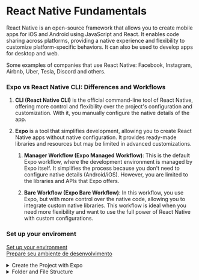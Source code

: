 # React Native Fundamentals

React Native is an open-source framework that allows you to create mobile apps for iOS and Android using JavaScript and React. It enables code sharing across platforms, providing a native experience and flexibility to customize platform-specific behaviors. It can also be used to develop apps for desktop and web.

Some examples of companies that use React Native: Facebook, Instagram, Airbnb, Uber, Tesla, Discord and others.

### Expo vs React Native CLI: Differences and Workflows

1. **CLI (React Native CLI)** is the official command-line tool of React Native, offering more control and flexibility over the project's configuration and customization. With it, you manually configure the native details of the app.

2. **Expo** is a tool that simplifies development, allowing you to create React Native apps without native configuration. It provides ready-made libraries and resources but may be limited in advanced customizations.

   1. **Manager Workflow (Expo Managed Workflow)**: This is the default Expo workflow, where the development environment is managed by Expo itself. It simplifies the process because you don't need to configure native details (Android/iOS). However, you are limited to the libraries and APIs that Expo offers.

   1. **Bare Workflow (Expo Bare Workflow)**: In this workflow, you use Expo, but with more control over the native code, allowing you to integrate custom native libraries. This workflow is ideal when you need more flexibility and want to use the full power of React Native with custom configurations.

### Set up your enviroment
[Set up your environment](https://reactnative.dev/docs/set-up-your-environment)   
[Prepare seu ambiente de desenvolvimento](https://react-native.rocketseat.dev/)

<details>
  <summary>Create the Project with Expo</summary>
   
#### creating with npx
1. **Run the following command to create a new React Native project with Expo**:
   ```bash
   npx create-expo-app@latest --template
   ```
2. Select the Navigation Option with TypeScript:

   1. Navigation: Choosing the navigation template automatically configures the necessary dependencies for navigation in your app, such as React Navigation, which is one of the most popular libraries for navigation in React Native.
   1. TypeScript: Opting for TypeScript provides static typing, which helps avoid common development errors, making the code safer and easier to understand, especially in larger projects.
      
3. Enter the App Name:
You will be prompted to enter the name of your app. This name will be used to identify your project both in the code and in the Expo interface.

#### creating with expo init
1. **Run the following command to create a new React Native project with Expo using npm**:
   ```bash
   expo init <project_name> --npm
   ```
2. Choose the Blank (TypeScript) option:
Blank (TypeScript): Selecting this option sets up a minimal project template with TypeScript, providing a clean starting point for your app with the benefits of static typing and better code maintainability.
</details>

<details>
  <summary>Folder and File Structure</summary>
   
- **app/**: Contains the main app logic, such as screens, navigation, and other core components.
- **assets/**: Folder used to store resources like images, fonts, and other static files.
- **components/**: Contains reusable components for the app, such as buttons, headers, etc.
- **constants/**: Stores files with constants and configurations that are used throughout the app.
- **node_modules/**: Folder where the project's dependencies are installed.
- **.gitignore**: File that tells Git which files or folders to ignore in version control.
- **app.json**: Expo configuration file that defines app settings such as name, version, and permissions.
- **package-lock.json**: File generated by npm to ensure dependencies are installed consistently.
- **package.json**: Contains the project dependencies and scripts, as well as project-related information.
- **tsconfig.json**: TypeScript configuration file that defines the rules and options for the TypeScript compiler.
</details>
